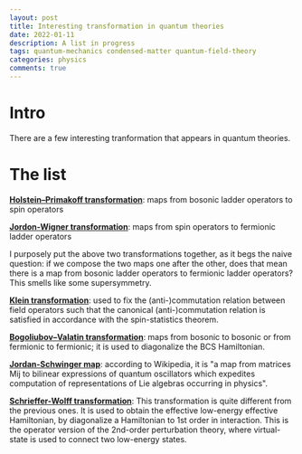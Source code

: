 ```yaml
---
layout: post
title: Interesting transformation in quantum theories
date: 2022-01-11
description: A list in progress
tags: quantum-mechanics condensed-matter quantum-field-theory
categories: physics
comments: true
---
```



# Intro

There are a few interesting tranformation that appears in quantum theories.


# The list


[**Holstein–Primakoff transformation**](https://en.m.wikipedia.org/wiki/Holstein%E2%80%93Primakoff_transformation): maps from bosonic ladder operators to spin operators

[**Jordon-Wigner transformation**](https://en.wikipedia.org/wiki/Jordan%E2%80%93Wigner_transformation): maps from spin operators to fermionic ladder operators

I purposely put the above two transformations together, as it begs the naive question: if we compose the two maps one after the other, does that mean there is a map from bosonic ladder operators to fermionic ladder operators? This smells like some supersymmetry.

[**Klein transformation**](https://en.m.wikipedia.org/wiki/Klein_transformation): used to fix the (anti-)commutation relation between field operators such that the canonical (anti-)commutation relation is satisfied in accordance with the spin-statistics theorem.

[**Bogoliubov–Valatin transformation**](https://en.m.wikipedia.org/wiki/Bogoliubov_transformation): maps from bosonic to bosonic or from fermionic to fermionic; it is used to diagonalize the BCS Hamiltonian.

[**Jordan-Schwinger map**](https://en.m.wikipedia.org/wiki/Jordan_map): according to Wikipedia, it is "a map from matrices Mij to bilinear expressions of quantum oscillators which expedites computation of representations of Lie algebras occurring in physics".

[**Schrieffer-Wolff transformation**](https://en.m.wikipedia.org/wiki/Schrieffer%E2%80%93Wolff_transformation): This transformation is quite different from the previous ones. It is used to obtain the effective low-energy effective Hamiltonian, by diagonalize a Hamiltonian to 1st order in interaction. This is the operator version of the 2nd-order perturbation theory, where virtual-state is used to connect two low-energy states.
























